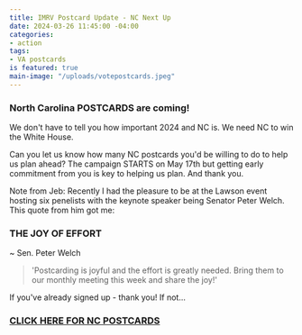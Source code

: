 ```yaml
---
title: IMRV Postcard Update - NC Next Up
date: 2024-03-26 11:45:00 -04:00
categories:
- action
tags:
- VA postcards
is featured: true
main-image: "/uploads/votepostcards.jpeg"
---
```


### North Carolina POSTCARDS are coming!

We don't have to tell you how important 2024 and NC is. We need NC to win the White House. 

Can you let us know how many NC postcards you'd be willing to do to help us plan ahead? The campaign STARTS on May 17th but getting early commitment from you is key to helping us plan. And thank you. 

Note from Jeb:
Recently I had the pleasure to be at the Lawson event hosting six penelists with the keynote speaker being Senator Peter Welch. This quote from him got me:

### THE JOY OF EFFORT
~ Sen. Peter Welch

> 'Postcarding is joyful and the effort is greatly needed. Bring them to our monthly meeting this week and share the joy!' 

If you've already signed up - thank you! If not...

### [CLICK HERE FOR NC POSTCARDS](https://docs.google.com/forms/d/e/1FAIpQLSeZBHUQE6mOk6ykVyZunhLyD0y7r7XGldno7vpxeImYzn3InQ/viewform)


 
